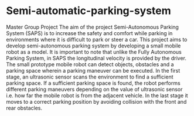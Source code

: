 # Semi-automatic-parking-system
Master Group Project
The aim of the project Semi-Autonomous Parking System (SAPS) is to increase the safety and comfort while parking in environments where it is difficult to park or steer a car. This project aims to develop semi-autonomous parking system by developing a small mobile robot as a model. It is important to note that unlike the Fully Autonomous Parking System, in SAPS the longitudinal velocity is provided by the driver. The small prototype mobile robot can detect objects, obstacles and a parking space wherein a parking maneuver can be executed. In the first stage, an ultrasonic sensor scans the environment to find a sufficient parking space. If a sufficient parking space is found, the robot performs different parking maneuvers depending on the value of ultrasonic sensor i.e. how far the mobile robot is from the adjacent vehicle. In the last stage it moves to a correct parking position by avoiding collision with the front and rear obstacles.